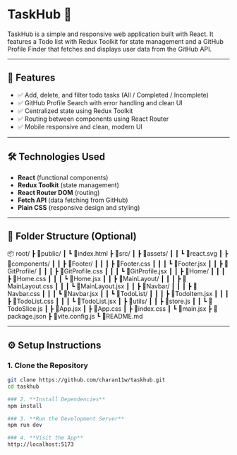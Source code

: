 # TaskHub 🧩

TaskHub is a simple and responsive web application built with React. It features a Todo list with Redux Toolkit for state management and a GitHub Profile Finder that fetches and displays user data from the GitHub API.

---

## 🚀 Features

- ✅ Add, delete, and filter todo tasks (All / Completed / Incomplete)
- ✅ GitHub Profile Search with error handling and clean UI
- ✅ Centralized state using Redux Toolkit
- ✅ Routing between components using React Router
- ✅ Mobile responsive and clean, modern UI

---

## 🛠️ Technologies Used

- **React** (functional components)
- **Redux Toolkit** (state management)
- **React Router DOM** (routing)
- **Fetch API** (data fetching from GitHub)
- **Plain CSS** (responsive design and styling)

---

## 📁 Folder Structure (Optional)
📦 root/
┣ 📂public/
┃ ┗ 📜index.html
┣ 📂src/
┃ ┣ 📂assets/
┃ ┃ ┗ 📜react.svg
┃ ┣ 📂components/
┃ ┃ ┣ 📂Footer/
┃ ┃ ┃ ┣ 📜Footer.css
┃ ┃ ┃ ┗ 📜Footer.jsx
┃ ┃ ┣ 📂GitProfile/
┃ ┃ ┃ ┣ 📜GitProfile.css
┃ ┃ ┃ ┗ 📜GitProfile.jsx
┃ ┃ ┣ 📂Home/
┃ ┃ ┃ ┣ 📜Home.css
┃ ┃ ┃ ┗ 📜Home.jsx
┃ ┃ ┣ 📂MainLayout/
┃ ┃ ┃ ┣ 📜MainLayout.css
┃ ┃ ┃ ┗ 📜MainLayout.jsx
┃ ┃ ┣ 📂Navbar/
┃ ┃ ┃ ┣ 📜Navbar.css
┃ ┃ ┃ ┗ 📜Navbar.jsx
┃ ┃ ┗ 📂TodoList/
┃ ┃ ┃ ┣ 📜TodoItem.jsx
┃ ┃ ┃ ┣ 📜TodoList.css
┃ ┃ ┃ ┗ 📜TodoList.jsx
┃ ┣ 📂utils/
┃ ┃ ┣ 📜store.js
┃ ┃ ┗ 📜TodoSlice.js
┃ ┣ 📜App.jsx
┃ ┣ 📜App.css
┃ ┣ 📜index.css
┃ ┗ 📜main.jsx
┣ 📜package.json
┣ 📜vite.config.js
┗ 📜README.md


---

## ⚙️ Setup Instructions

### 1. **Clone the Repository**
```bash
git clone https://github.com/charan11w/taskhub.git
cd taskhub

### 2. **Install Dependencies**
npm install

### 3. **Run the Development Server**
npm run dev

### 4. **Visit the App**
http://localhost:5173




